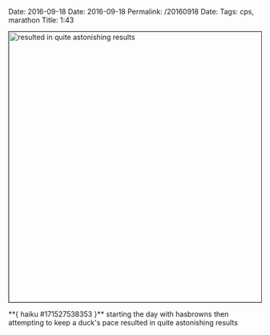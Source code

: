 Date: 2016-09-18
Date: 2016-09-18
Permalink: /20160918
Date: 
Tags: cps, marathon
Title: 1:43
  
<p><img src="https://objects.hbvu.su/blotpix/2016/09/18.jpeg" width=540 height=540 alt="resulted in quite astonishing results  
" border=1></p>
**{ haiku #171527538353 }**  
starting the day with hasbrowns  
then attempting to keep a duck's pace  
resulted in quite astonishing results  
